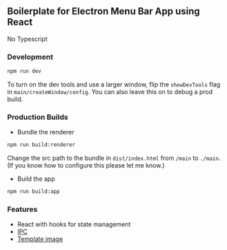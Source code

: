 ## Boilerplate for Electron Menu Bar App using React

No Typescript 

### Development

```bash
npm run dev
```

To turn on the dev tools and use a larger window, flip the `showDevTools` flag in `main/createWindow/config`. You can also leave this on to debug a prod build.

### Production Builds 
- Bundle the renderer
```bash
npm run build:renderer
```
Change the src path to the bundle in `dist/index.html` from `/main` to `./main`. (If you know how to configure this please let me know.)

- Build the app 
```bash
npm run build:app
```

### Features 

- React with hooks for state management
- [IPC](https://www.electronjs.org/docs/latest/tutorial/ipc) 
- [Template image](https://github.com/electron/electron/blob/main/docs/api/native-image.md#template-image) 